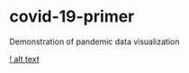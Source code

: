 # covid-19-primer
Demonstration of pandemic data visualization

[! alt text](change_2020-04-18.png "Logo title")
